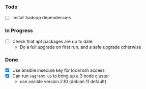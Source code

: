 ### Todo
- [ ] Install hadoop dependencies

### In Progress
- [ ] Check that apt packages are up to date
  - Do a full upgrade on first run, and a safe upgrade otherwise

### Done
- [x] Use ansible insecure key for local ssh access
- [x] Can run `vagrant up` to bring up a 3 node cluster
  - use ansible version 2.10 (debian 11 default)
